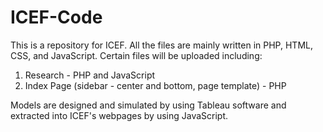 # ICEF-Code
This is a repository for ICEF. All the files are mainly written in PHP, HTML, CSS, and JavaScript. Certain files will be uploaded including:

1. Research - PHP and JavaScript
2. Index Page (sidebar - center and bottom, page template) - PHP

Models are designed and simulated by using Tableau software and extracted into ICEF's webpages by using JavaScript. 
